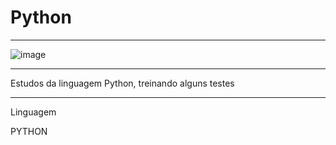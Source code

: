 # Python
******************************************************************************************************


![image](https://user-images.githubusercontent.com/72118415/165301472-a7d5dfb9-e288-4f1c-b62d-db1d2817eeef.png)


*******************************************************************************************************
Estudos da linguagem Python, treinando alguns testes

*******************************************************************************************************
Linguagem

PYTHON
